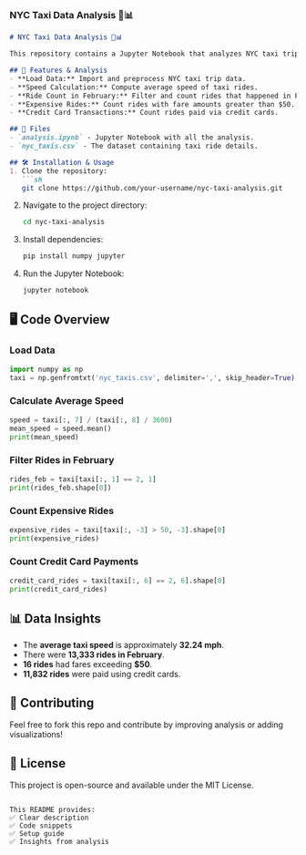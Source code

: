 ### **NYC Taxi Data Analysis 🚖📊**  

```md
# NYC Taxi Data Analysis 🚖📊

This repository contains a Jupyter Notebook that analyzes NYC taxi trip data using NumPy. The dataset (`nyc_taxis.csv`) contains information about taxi rides, including trip distance, fare amount, and payment methods.

## 📌 Features & Analysis
- **Load Data:** Import and preprocess NYC taxi trip data.
- **Speed Calculation:** Compute average speed of taxi rides.
- **Ride Count in February:** Filter and count rides that happened in February.
- **Expensive Rides:** Count rides with fare amounts greater than $50.
- **Credit Card Transactions:** Count rides paid via credit cards.

## 📂 Files
- `analysis.ipynb` - Jupyter Notebook with all the analysis.
- `nyc_taxis.csv` - The dataset containing taxi ride details.

## 🛠️ Installation & Usage
1. Clone the repository:
   ```sh
   git clone https://github.com/your-username/nyc-taxi-analysis.git
   ```
2. Navigate to the project directory:
   ```sh
   cd nyc-taxi-analysis
   ```
3. Install dependencies:
   ```sh
   pip install numpy jupyter
   ```
4. Run the Jupyter Notebook:
   ```sh
   jupyter notebook
   ```

## 🖥️ Code Overview
### Load Data
```python
import numpy as np
taxi = np.genfromtxt('nyc_taxis.csv', delimiter=',', skip_header=True)
```

### Calculate Average Speed
```python
speed = taxi[:, 7] / (taxi[:, 8] / 3600)
mean_speed = speed.mean()
print(mean_speed)
```

### Filter Rides in February
```python
rides_feb = taxi[taxi[:, 1] == 2, 1]
print(rides_feb.shape[0])
```

### Count Expensive Rides
```python
expensive_rides = taxi[taxi[:, -3] > 50, -3].shape[0]
print(expensive_rides)
```

### Count Credit Card Payments
```python
credit_card_rides = taxi[taxi[:, 6] == 2, 6].shape[0]
print(credit_card_rides)
```

## 📊 Data Insights
- The **average taxi speed** is approximately **32.24 mph**.
- There were **13,333 rides in February**.
- **16 rides** had fares exceeding **$50**.
- **11,832 rides** were paid using credit cards.

## 🤝 Contributing
Feel free to fork this repo and contribute by improving analysis or adding visualizations!

## 📜 License
This project is open-source and available under the MIT License.
```

This README provides:
✅ Clear description 
✅ Code snippets  
✅ Setup guide  
✅ Insights from analysis  

